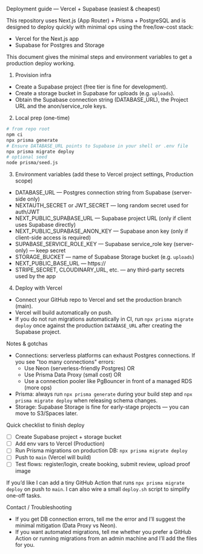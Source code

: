 Deployment guide — Vercel + Supabase (easiest & cheapest)

This repository uses Next.js (App Router) + Prisma + PostgreSQL and is designed to deploy quickly with minimal ops using the free/low-cost stack:
- Vercel for the Next.js app
- Supabase for Postgres and Storage

This document gives the minimal steps and environment variables to get a production deploy working.

1) Provision infra
- Create a Supabase project (free tier is fine for development).
- Create a storage bucket in Supabase for uploads (e.g. `uploads`).
- Obtain the Supabase connection string (DATABASE_URL), the Project URL and the anon/service_role keys.

2) Local prep (one-time)
```bash
# from repo root
npm ci
npx prisma generate
# Ensure DATABASE_URL points to Supabase in your shell or .env file
npx prisma migrate deploy
# optional seed
node prisma/seed.js
```

3) Environment variables (add these to Vercel project settings, Production scope)
- DATABASE_URL — Postgres connection string from Supabase (server-side only)
- NEXTAUTH_SECRET or JWT_SECRET — long random secret used for auth/JWT
- NEXT_PUBLIC_SUPABASE_URL — Supabase project URL (only if client uses Supabase directly)
- NEXT_PUBLIC_SUPABASE_ANON_KEY — Supabase anon key (only if client-side access is required)
- SUPABASE_SERVICE_ROLE_KEY — Supabase service_role key (server-only) — keep secret
- STORAGE_BUCKET — name of Supabase Storage bucket (e.g. `uploads`)
- NEXT_PUBLIC_BASE_URL — https://<your-vercel-app>
- STRIPE_SECRET, CLOUDINARY_URL, etc. — any third-party secrets used by the app

4) Deploy with Vercel
- Connect your GitHub repo to Vercel and set the production branch (main).
- Vercel will build automatically on push.
- If you do not run migrations automatically in CI, run `npx prisma migrate deploy` once against the production `DATABASE_URL` after creating the Supabase project.

Notes & gotchas
- Connections: serverless platforms can exhaust Postgres connections. If you see "too many connections" errors:
  - Use Neon (serverless-friendly Postgres) OR
  - Use Prisma Data Proxy (small cost) OR
  - Use a connection pooler like PgBouncer in front of a managed RDS (more ops)
- Prisma: always run `npx prisma generate` during your build step and `npx prisma migrate deploy` when releasing schema changes.
- Storage: Supabase Storage is fine for early-stage projects — you can move to S3/Spaces later.

Quick checklist to finish deploy
- [ ] Create Supabase project + storage bucket
- [ ] Add env vars to Vercel (Production)
- [ ] Run Prisma migrations on production DB: `npx prisma migrate deploy`
- [ ] Push to `main` (Vercel will build)
- [ ] Test flows: register/login, create booking, submit review, upload proof image

If you’d like I can add a tiny GitHub Action that runs `npx prisma migrate deploy` on push to `main`. I can also wire a small `deploy.sh` script to simplify one-off tasks.

Contact / Troubleshooting
- If you get DB connection errors, tell me the error and I’ll suggest the minimal mitigation (Data Proxy vs Neon).
- If you want automated migrations, tell me whether you prefer a GitHub Action or running migrations from an admin machine and I’ll add the files for you.
